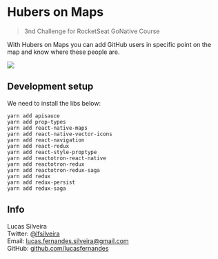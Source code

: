 # Hubers on Maps
> 3nd Challenge for RocketSeat GoNative Course

With Hubers on Maps you can add GitHub users in specific point on the map and know where these people are.

![](https://github.com/lucasfernandes/hubers-on-maps/blob/master/docs/hubersOnMaps.gif)


## Development setup

We need to install the libs below:

```via yarn
yarn add apisauce
yarn add prop-types
yarn add react-native-maps
yarn add react-native-vector-icons
yarn add react-navigation
yarn add react-redux
yarn add react-style-proptype
yarn add reactotron-react-native
yarn add reactotron-redux
yarn add reactotron-redux-saga
yarn add redux
yarn add redux-persist
yarn add redux-saga
```

## Info

Lucas Silveira<br />
Twitter: [@lfsilveira](https://twitter.com/dbader_org)<br />
Email: lucas.fernandes.silveira@gmail.com<br />
GitHub: [github.com/lucasfernandes](https://github.com/lucasfernandes/)<br />


<!-- Markdown link & img dfn's -->
[npm-image]: https://img.shields.io/npm/v/datadog-metrics.svg?style=flat-square
[npm-url]: https://npmjs.org/package/datadog-metrics
[npm-downloads]: https://img.shields.io/npm/dm/datadog-metrics.svg?style=flat-square
[travis-image]: https://img.shields.io/travis/dbader/node-datadog-metrics/master.svg?style=flat-square
[travis-url]: https://travis-ci.org/dbader/node-datadog-metrics
[wiki]: https://github.com/yourname/yourproject/wiki
